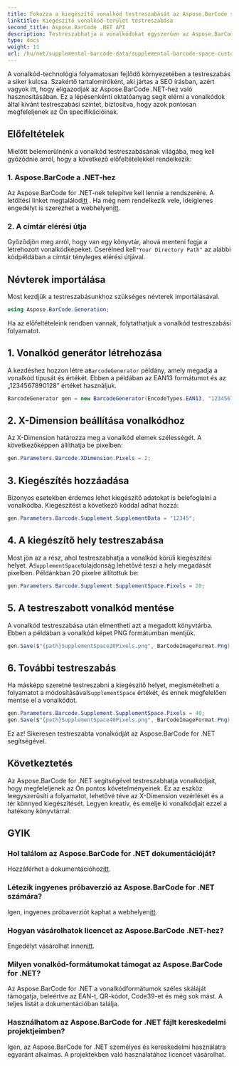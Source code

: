 ```yaml
---
title: Fokozza a kiegészítő vonalkód testreszabását az Aspose.BarCode segítségével
linktitle: Kiegészítő vonalkód-terület testreszabása
second_title: Aspose.BarCode .NET API
description: Testreszabhatja a vonalkódokat egyszerűen az Aspose.BarCode for .NET segítségével. Irányítsd az X-Dimenziót és pótold a helyet. Próbáld ki az ingyenes próbaverziót!
type: docs
weight: 11
url: /hu/net/supplemental-barcode-data/supplemental-barcode-space-customization/
---
```


A vonalkód-technológia folyamatosan fejlődő környezetében a testreszabás a siker kulcsa. Szakértő tartalomíróként, aki jártas a SEO írásban, azért vagyok itt, hogy eligazodjak az Aspose.BarCode .NET-hez való hasznosításában. Ez a lépésenkénti oktatóanyag segít elérni a vonalkódok által kívánt testreszabási szintet, biztosítva, hogy azok pontosan megfeleljenek az Ön specifikációinak.

## Előfeltételek

Mielőtt belemerülnénk a vonalkód testreszabásának világába, meg kell győződnie arról, hogy a következő előfeltételekkel rendelkezik:

### 1. Aspose.BarCode a .NET-hez

 Az Aspose.BarCode for .NET-nek telepítve kell lennie a rendszerére. A letöltési linket megtalálod[itt](https://releases.aspose.com/barcode/net/) . Ha még nem rendelkezik vele, ideiglenes engedélyt is szerezhet a webhelyen[itt](https://purchase.aspose.com/temporary-license/).

### 2. A címtár elérési útja

Győződjön meg arról, hogy van egy könyvtár, ahová menteni fogja a létrehozott vonalkódképeket. Cserélned kell`"Your Directory Path"` az alábbi kódpéldában a címtár tényleges elérési útjával.

## Névterek importálása

Most kezdjük a testreszabásunkhoz szükséges névterek importálásával.

```csharp
using Aspose.BarCode.Generation;
```

Ha az előfeltételeink rendben vannak, folytathatjuk a vonalkód testreszabási folyamatot.

## 1. Vonalkód generátor létrehozása

 A kezdéshez hozzon létre a`BarcodeGenerator` példány, amely megadja a vonalkód típusát és értékét. Ebben a példában az EAN13 formátumot és az „1234567890128” értéket használjuk.

```csharp
BarcodeGenerator gen = new BarcodeGenerator(EncodeTypes.EAN13, "1234567890128");
```

## 2. X-Dimension beállítása vonalkódhoz

Az X-Dimension határozza meg a vonalkód elemek szélességét. A következőképpen állíthatja be pixelben:

```csharp
gen.Parameters.Barcode.XDimension.Pixels = 2;
```

## 3. Kiegészítés hozzáadása

Bizonyos esetekben érdemes lehet kiegészítő adatokat is belefoglalni a vonalkódba. Kiegészítést a következő kóddal adhat hozzá:

```csharp
gen.Parameters.Barcode.Supplement.SupplementData = "12345";
```

## 4. A kiegészítő hely testreszabása

 Most jön az a rész, ahol testreszabhatja a vonalkód körüli kiegészítési helyet. A`SupplementSpace`tulajdonság lehetővé teszi a hely megadását pixelben. Példánkban 20 pixelre állítottuk be:

```csharp
gen.Parameters.Barcode.Supplement.SupplementSpace.Pixels = 20;
```

## 5. A testreszabott vonalkód mentése

A vonalkód testreszabása után elmentheti azt a megadott könyvtárba. Ebben a példában a vonalkód képet PNG formátumban mentjük.

```csharp
gen.Save($"{path}SupplementSpace20Pixels.png", BarCodeImageFormat.Png);
```

## 6. További testreszabás

 Ha másképp szeretné testreszabni a kiegészítő helyet, megismételheti a folyamatot a módosításával`SupplementSpace` értékét, és ennek megfelelően mentse el a vonalkódot.

```csharp
gen.Parameters.Barcode.Supplement.SupplementSpace.Pixels = 40;
gen.Save($"{path}SupplementSpace40Pixels.png", BarCodeImageFormat.Png);
```

Ez az! Sikeresen testreszabta vonalkódját az Aspose.BarCode for .NET segítségével.

## Következtetés

Az Aspose.BarCode for .NET segítségével testreszabhatja vonalkódjait, hogy megfeleljenek az Ön pontos követelményeinek. Ez az eszköz leegyszerűsíti a folyamatot, lehetővé téve az X-Dimension vezérlését és a tér könnyed kiegészítését. Legyen kreatív, és emelje ki vonalkódjait ezzel a hatékony könyvtárral.

## GYIK

### Hol találom az Aspose.BarCode for .NET dokumentációját?
 Hozzáférhet a dokumentációhoz[itt](https://reference.aspose.com/barcode/net/).

### Létezik ingyenes próbaverzió az Aspose.BarCode for .NET számára?
 Igen, ingyenes próbaverziót kaphat a webhelyen[itt](https://releases.aspose.com/).

### Hogyan vásárolhatok licencet az Aspose.BarCode .NET-hez?
 Engedélyt vásárolhat innen[itt](https://purchase.aspose.com/buy).

### Milyen vonalkód-formátumokat támogat az Aspose.BarCode for .NET?
Az Aspose.BarCode for .NET a vonalkódformátumok széles skáláját támogatja, beleértve az EAN-t, QR-kódot, Code39-et és még sok mást. A teljes listát a dokumentációban találja.

### Használhatom az Aspose.BarCode for .NET fájlt kereskedelmi projektjeimben?
Igen, az Aspose.BarCode for .NET személyes és kereskedelmi használatra egyaránt alkalmas. A projektekben való használatához licencet vásárolhat.